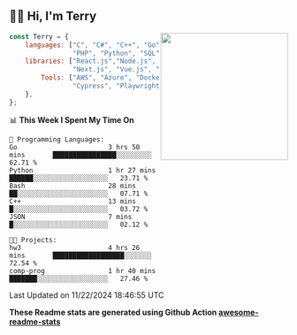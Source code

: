 <h2>👋🏻 Hi, I'm Terry</h2>

<img align='right' src="https://media.giphy.com/media/fkZukR450RQ1qnGaq9/giphy.gif" width="230">

```javascript
const Terry = {
    languages: ["C", "C#", "C++", "Go", "Java", "Javascript",
                "PHP", "Python", "SQL", "Typescript"],
    libraries: ["React.js","Node.js", ".Net", "Express.js",
                "Next.js", "Vue.js", "Astro.js", "CUDA"],
        Tools: ["AWS", "Azure", "Docker🐳", "Git", "Figma",
                "Cypress", "Playwright", "Postman", "Jira"],
    },
};
```
<!--START_SECTION:waka-->
📊 **This Week I Spent My Time On** 

```text
💬 Programming Languages: 
Go                       3 hrs 50 mins       ████████████████░░░░░░░░░   62.71 % 
Python                   1 hr 27 mins        ██████░░░░░░░░░░░░░░░░░░░   23.71 % 
Bash                     28 mins             ██░░░░░░░░░░░░░░░░░░░░░░░   07.71 % 
C++                      13 mins             █░░░░░░░░░░░░░░░░░░░░░░░░   03.72 % 
JSON                     7 mins              █░░░░░░░░░░░░░░░░░░░░░░░░   02.12 % 

🐱‍💻 Projects: 
hw3                      4 hrs 26 mins       ██████████████████░░░░░░░   72.54 % 
comp-prog                1 hr 40 mins        ███████░░░░░░░░░░░░░░░░░░   27.46 % 
```


 Last Updated on 11/22/2024 18:46:55 UTC
<!--END_SECTION:waka-->

**These Readme stats are generated using Github Action [awesome-readme-stats](https://github.com/anmol098/waka-readme-stats)**
